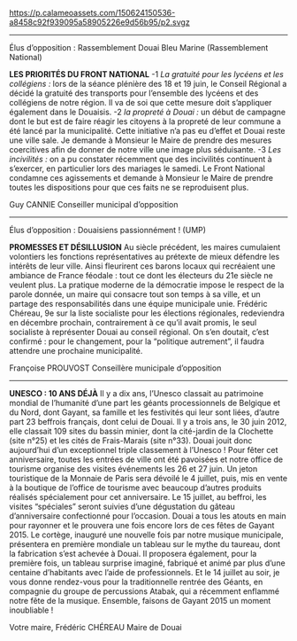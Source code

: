 https://p.calameoassets.com/150624150536-a8458c92f939095a58905226e9d56b95/p2.svgz

---

Élus d’opposition : Rassemblement Douai Bleu Marine (Rassemblement National)

**LES PRIORITÉS DU FRONT NATIONAL**
-1 _La gratuité pour les lycéens et les collégiens :_ lors de la séance plénière des 18 et 19 juin, le Conseil Régional a décidé la gratuité des transports pour l’ensemble des lycéens et des collégiens de notre région. Il va de soi que cette mesure doit s’appliquer également dans le Douaisis.
-2 _la propreté à Douai :_ un début de campagne dont le but est de faire réagir les citoyens à la propreté de leur commune a été lancé par la municipalité. Cette initiative n’a pas eu d’effet et Douai reste une ville sale. Je demande à Monsieur le Maire de prendre des mesures coercitives afin de donner de notre ville une image plus séduisante.
-3 _Les incivilités :_ on a pu constater récemment que des incivilités continuent à s’exercer, en particulier lors des mariages le samedi. Le Front National condamne ces agissements et demande à Monsieur le Maire de prendre toutes les dispositions pour que ces faits ne se reproduisent plus.

Guy CANNIE
Conseiller municipal d’opposition

---

Élus d’opposition : Douaisiens passionnément ! (UMP)

**PROMESSES ET DÉSILLUSION**
Au siècle précédent, les maires cumulaient volontiers les fonctions représentatives au prétexte de  mieux défendre les intérêts de leur ville. Ainsi fleurirent ces barons locaux qui recréaient une ambiance de France féodale : tout ce dont les électeurs du 21e siècle ne veulent plus. La pratique moderne de la démocratie impose le respect de la parole donnée,  un maire qui consacre tout son temps à sa ville, et un partage des responsabilités dans une équipe municipale unie. Frédéric Chéreau, 9e sur la liste socialiste pour les élections régionales, redeviendra en décembre prochain, contrairement à ce qu’il avait promis, le seul socialiste à représenter Douai au conseil régional. On s’en doutait, c’est confirmé : pour le changement, pour la “politique autrement”, il faudra attendre une prochaine municipalité.

Françoise PROUVOST
Conseillère municipale d’opposition

---

**UNESCO : 10 ANS DÉJÀ**
Il y a dix ans, l’Unesco classait au patrimoine mondial de l’humanité d’une part les géants processionnels de Belgique et du Nord, dont Gayant, sa famille et les festivités qui leur sont liées, d’autre part 23 beffrois français, dont celui de Douai. Il y a trois ans, le 30 juin 2012, elle classait 109 sites du bassin minier, dont la cité-jardin de la Clochette (site n°25) et les cités de Frais-Marais (site n°33). Douai jouit donc aujourd’hui d’un exceptionnel triple classement à l’Unesco !
Pour fêter cet anniversaire, toutes les entrées de ville ont été pavoisées et notre office de tourisme organise des visites événements les 26 et 27 juin. Un jeton touristique de la Monnaie de Paris sera dévoilé le 4 juillet, puis, mis en vente à la boutique de l’office de tourisme avec beaucoup d’autres produits réalisés spécialement pour cet anniversaire. Le 15 juillet, au beffroi, les visites “spéciales” seront suivies d’une dégustation du gâteau d’anniversaire confectionné pour l’occasion. Douai a tous les atouts en main pour rayonner et le prouvera une fois encore lors de ces fêtes de Gayant 2015. Le cortège, inauguré une nouvelle fois par notre musique municipale, présentera en première mondiale un tableau sur le mythe du taureau, dont la fabrication s’est achevée à Douai. Il proposera également, pour la première fois, un tableau surprise imaginé, fabriqué et animé par plus d’une centaine d’habitants avec l’aide de professionnels.
Et le 14 juillet au soir, je vous donne rendez-vous pour la traditionnelle rentrée des Géants, en compagnie du groupe de percussions Atabak, qui a récemment enflammé notre fête de la musique.  Ensemble, faisons de Gayant 2015 un moment inoubliable !

Votre maire,
Frédéric CHÉREAU
Maire de Douai
